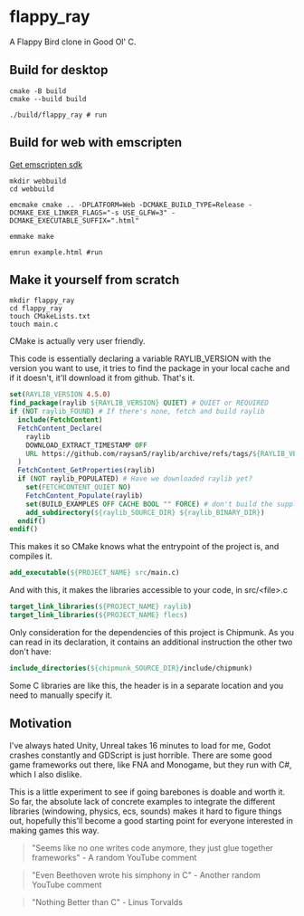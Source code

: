 # flappy_ray

A Flappy Bird clone in Good Ol' C.

## Build for desktop

```
cmake -B build
cmake --build build

./build/flappy_ray # run
```

## Build for web with emscripten

[Get emscripten sdk](https://emscripten.org/)

```
mkdir webbuild
cd webbuild

emcmake cmake .. -DPLATFORM=Web -DCMAKE_BUILD_TYPE=Release -DCMAKE_EXE_LINKER_FLAGS="-s USE_GLFW=3" -DCMAKE_EXECUTABLE_SUFFIX=".html"

emmake make

emrun example.html #run
```

## Make it yourself from scratch

```
mkdir flappy_ray
cd flappy_ray
touch CMakeLists.txt
touch main.c
```

CMake is actually very user friendly.

This code is essentially declaring a variable RAYLIB_VERSION with the version you want to use, it tries to find the package in your local cache and if it doesn't, it'll download it from github. That's it.


```CMake
set(RAYLIB_VERSION 4.5.0)
find_package(raylib ${RAYLIB_VERSION} QUIET) # QUIET or REQUIRED
if (NOT raylib_FOUND) # If there's none, fetch and build raylib
  include(FetchContent)
  FetchContent_Declare(
    raylib
    DOWNLOAD_EXTRACT_TIMESTAMP OFF
    URL https://github.com/raysan5/raylib/archive/refs/tags/${RAYLIB_VERSION}.tar.gz
  )
  FetchContent_GetProperties(raylib)
  if (NOT raylib_POPULATED) # Have we downloaded raylib yet?
    set(FETCHCONTENT_QUIET NO)
    FetchContent_Populate(raylib)
    set(BUILD_EXAMPLES OFF CACHE BOOL "" FORCE) # don't build the supplied examples
    add_subdirectory(${raylib_SOURCE_DIR} ${raylib_BINARY_DIR})
  endif()
endif()
```

This makes it so CMake knows what the entrypoint of the project is, and compiles it.
```CMake
add_executable(${PROJECT_NAME} src/main.c)
```

And with this, it makes the libraries accessible to your code, in src/\<file>.c
```CMake
target_link_libraries(${PROJECT_NAME} raylib)
target_link_libraries(${PROJECT_NAME} flecs)
```

Only consideration for the dependencies of this project is Chipmunk. As you can read in its declaration, it contains an additional instruction the other two don't have: 

```CMake
include_directories(${chipmunk_SOURCE_DIR}/include/chipmunk)
```

Some C libraries are like this, the header is in a separate location and you need to manually specify it.

## Motivation

I've always hated Unity, Unreal takes 16 minutes to load for me, Godot crashes constantly and GDScript is just horrible. 
There are some good game frameworks out there, like FNA and Monogame, but they run with C#, which I also dislike.

This is a little experiment to see if going barebones is doable and worth it. So far, the absolute lack of concrete examples to integrate the different libraries (windowing, physics, ecs, sounds) makes it hard to figure things out, hopefully this'll become a good starting point for everyone interested in making games this way.

> "Seems like no one writes code anymore, they just glue together frameworks" - A random YouTube comment

> "Even Beethoven wrote his simphony in C" - Another random YouTube comment

> "Nothing Better than C" - Linus Torvalds